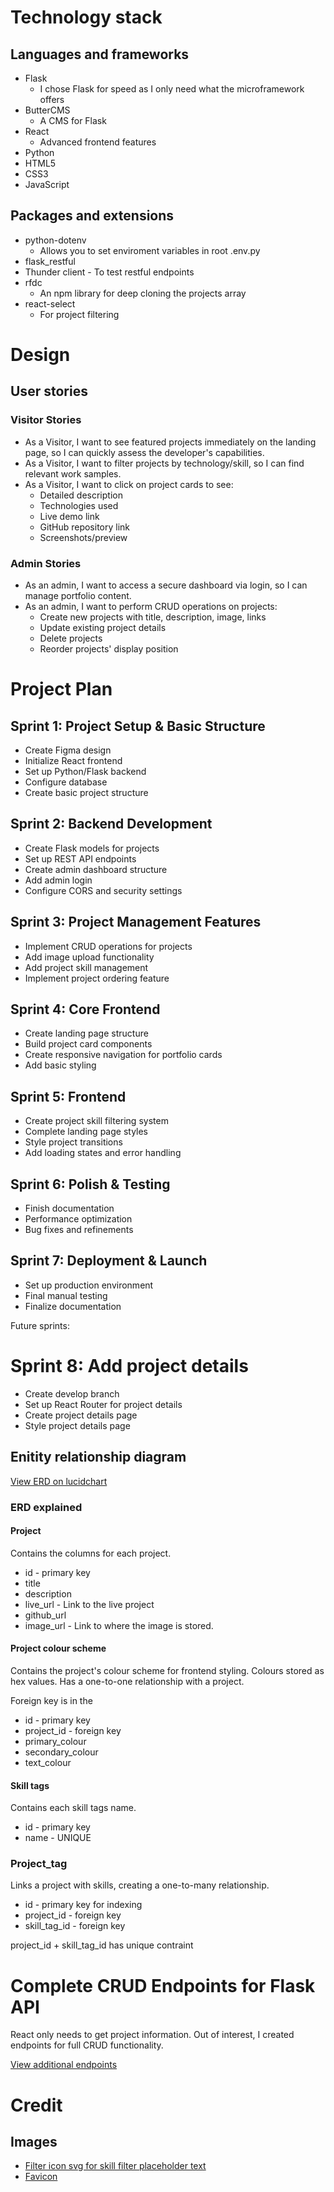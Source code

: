 # Technology stack

## Languages and frameworks

* Flask
  * I chose Flask for speed as I only need what the microframework offers
* ButterCMS
  * A CMS for Flask
* React
  * Advanced frontend features
* Python
* HTML5
* CSS3
* JavaScript

## Packages and extensions

* python-dotenv 
  * Allows you to set enviroment variables in root .env.py
* flask_restful
* Thunder client - To test restful endpoints
* rfdc
  * An npm library for deep cloning the projects array
* react-select
  * For project filtering

# Design

## User stories

### Visitor Stories

* As a Visitor, I want to see featured projects immediately on the landing page, so I can quickly assess the developer's capabilities.
* As a Visitor, I want to filter projects by technology/skill, so I can find relevant work samples.
* As a Visitor, I want to click on project cards to see:
  - Detailed description
  - Technologies used
  - Live demo link
  - GitHub repository link
  - Screenshots/preview

### Admin Stories

* As an admin, I want to access a secure dashboard via login, so I can manage portfolio content.
* As an admin, I want to perform CRUD operations on projects:
  - Create new projects with title, description, image, links
  - Update existing project details
  - Delete projects
  - Reorder projects' display position
  
# Project Plan

## Sprint 1: Project Setup & Basic Structure
- Create Figma design
- Initialize React frontend
- Set up Python/Flask backend
- Configure database
- Create basic project structure

## Sprint 2: Backend Development
- Create Flask models for projects
- Set up REST API endpoints
- Create admin dashboard structure
- Add admin login
- Configure CORS and security settings

## Sprint 3: Project Management Features
- Implement CRUD operations for projects
- Add image upload functionality
- Add project skill management
- Implement project ordering feature

## Sprint 4: Core Frontend
- Create landing page structure
- Build project card components
- Create responsive navigation for portfolio cards
- Add basic styling

## Sprint 5: Frontend
- Create project skill filtering system
- Complete landing page styles
- Style project transitions
- Add loading states and error handling

## Sprint 6: Polish & Testing
- Finish documentation
- Performance optimization
- Bug fixes and refinements

## Sprint 7: Deployment & Launch
- Set up production environment
- Final manual testing
- Finalize documentation

Future sprints:

# Sprint 8: Add project details
- Create develop branch
- Set up React Router for project details
- Create project details page
- Style project details page

## Enitity relationship diagram

[View ERD on lucidchart](https://lucid.app/lucidchart/fc35cf54-f85c-4fa3-a637-8f530bfa80d1/edit?viewport_loc=-617%2C-101%2C2399%2C1058%2C0_0&invitationId=inv_0e8624ce-216d-4796-a3dd-6dde92d8ba15)

### ERD explained

#### Project

Contains the columns for each project.

* id - primary key
* title 
* description
* live_url - Link to the live project
* github_url
* image_url - Link to where the image is stored.

#### Project colour scheme

Contains the project's colour scheme for frontend styling.
Colours stored as hex values.
Has a one-to-one relationship with a project.

Foreign key is in the 

* id - primary key
* project_id - foreign key
* primary_colour
* secondary_colour
* text_colour

#### Skill tags

Contains each skill tags name.

* id - primary key
* name - UNIQUE

### Project_tag

Links a project with skills, creating a one-to-many relationship.

* id - primary key for indexing
* project_id - foreign key
* skill_tag_id - foreign key

project_id + skill_tag_id has unique contraint

# Complete CRUD Endpoints for Flask API

React only needs to get project information. Out of interest, I created endpoints for full CRUD functionality. 

[View additional endpoints](docs/additional-endpoints.md)

# Credit

## Images

* [Filter icon svg for skill filter placeholder text](https://www.svgrepo.com/svg/509927/filter)
* [Favicon](https://www.flaticon.com/free-icon/portfolio_4100425?term=portfolio&page=3&position=65&origin=tag&related_id=4100425)